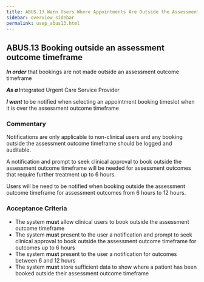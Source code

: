 ```yaml
---
title: ABUS.13 Warn Users Where Appointments Are Outside the Assessment Outcome Timeframe 
sidebar: overview_sidebar
permalink: usep_abus13.html
---
```


## ABUS.13 Booking outside an assessment outcome timeframe

**_In order_** that bookings are not made outside an assessment outcome timeframe 

**_As a_** Integrated Urgent Care Service Provider

**_I want_** to be notified when selecting an appointment booking timeslot when it is over the assessment outcome timeframe 

### Commentary

Notifications are only applicable to non-clinical users and any booking outside the assessment outcome timeframe should be logged and auditable. 

A notification and prompt to seek clinical approval to book outside the assessment outcome timeframe will be needed for assessment outcomes that require further treatment up to 6 hours. 

Users will be need to be notified when booking outside the assessment outcome timeframe for assessment outcomes from 6 hours to 12 hours. 

### Acceptance Criteria

*	The system **must** allow clinical users to book outside the assessment outcome timeframe
*	The system **must** present to the user a notification and prompt to seek clinical approval to book outside the assessment outcome timeframe for outcomes up to 6 hours 
*	The system **must** present to the user a notification for outcomes between 6 and 12 hours
*	The system **must** store sufficient data to show where a patient has been booked outside their assessment outcome timeframe

